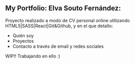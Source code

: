 ## My Portfolio: Elva Souto Fernández:

Proyecto realizado a modo de CV personal online utilizando HTML5|SASS|React|Git&Github, y en el que detallo:

- Quién soy
- Proyectos
- Contacto a través de email y redes sociales

WIP!! Trabajando en ello :)
